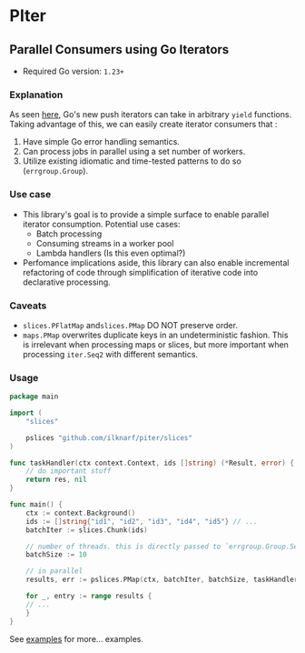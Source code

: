 # PIter

## Parallel Consumers using Go Iterators

- Required Go version: `1.23+`

### Explanation
As seen [here](https://go.dev/blog/range-functions#passing-a-function-to-a-push-iterator), Go's new push iterators can take in arbitrary `yield` functions. Taking advantage of this, we can easily create iterator consumers that
:
1. Have simple Go error handling semantics.
2. Can process jobs in parallel using a set number of workers.
3. Utilize existing idiomatic and time-tested patterns to do so (`errgroup.Group`).

### Use case
- This library's goal is to provide a simple surface to enable parallel iterator consumption. Potential use cases:
    - Batch processing
	- Consuming streams in a worker pool
	- Lambda handlers (Is this even optimal?)
- Perfomance implications aside, this library can also enable incremental refactoring of code through simplification of iterative code into declarative processing.

### Caveats
- `slices.PFlatMap` and`slices.PMap` DO NOT preserve order.
- `maps.PMap` overwrites duplicate keys in an undeterministic fashion. This is irrelevant when processing maps or slices, but more important when processing `iter.Seq2` with different semantics.

### Usage
```go
package main

import (
	"slices"

	pslices "github.com/ilknarf/piter/slices"
)

func taskHandler(ctx context.Context, ids []string) (*Result, error) {
	// do important stuff
	return res, nil
}

func main() {
	ctx := context.Background()
	ids := []string{"id1", "id2", "id3", "id4", "id5"} // ...
	batchIter := slices.Chunk(ids)

	// number of threads. this is directly passed to `errgroup.Group.SetLimit`
	batchSize := 10

	// in parallel
	results, err := pslices.PMap(ctx, batchIter, batchSize, taskHandler)

	for _, entry := range results {
	// ...
	}
}

```

See [examples](examples/) for more... examples.
